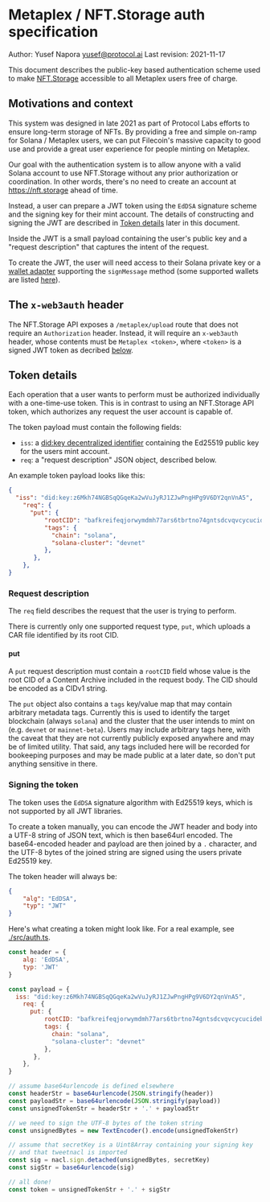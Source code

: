 # Metaplex / NFT.Storage auth specification

Author: Yusef Napora <yusef@protocol.ai>
Last revision: 2021-11-17

This document describes the public-key based authentication scheme used to make [NFT.Storage](https://nft.storage) accessible to all Metaplex users free of charge.

## Motivations and context

This system was designed in late 2021 as part of Protocol Labs efforts to ensure long-term storage of NFTs. By providing a free and simple on-ramp for Solana / Metaplex users, we can put Filecoin's massive capacity to good use and provide a great user experience for people minting on Metaplex.

Our goal with the authentication system is to allow anyone with a valid Solana account to use NFT.Storage without any prior authorization or coordination. In other words, there's no need to create an account at https://nft.storage ahead of time.

Instead, a user can prepare a JWT token using the `EdDSA` signature scheme and the signing key for their mint account. The details of constructing and signing the JWT are described in [Token details](#token-details) later in this document. 

Inside the JWT is a small payload containing the user's public key and a "request description" that captures the intent of the request. 

To create the JWT, the user will need access to their Solana private key or a [wallet adapter](https://github.com/solana-labs/wallet-adapter) supporting the `signMessage` method (some supported wallets are listed [here](https://github.com/solana-labs/wallet-adapter/blob/master/FAQ.md#how-can-i-sign-and-verify-messages)).

## The `x-web3auth` header

The NFT.Storage API exposes a `/metaplex/upload` route that does not require an `Authorization` header. Instead, it will require an `x-web3auth` header, whose contents must be `Metaplex <token>`, where `<token>` is a signed JWT token as decribed [below](#token-details).

## Token details

Each operation that a user wants to perform must be authorized individually with a one-time-use token. This is in contrast to using an NFT.Storage API token, which authorizes any request the user account is capable of.

The token payload must contain the following fields:

- `iss`: a [did:key decentralized identifier](https://w3c-ccg.github.io/did-method-key/) containing the Ed25519 public key for the users mint account.
- `req`: a "request description" JSON object, described below.

An example token payload looks like this:

```json
{
  "iss": "did:key:z6Mkh74NGBSqQGqeKa2wVuJyRJ1ZJwPngHPg9V6DY2qnVnA5",
    "req": {
      "put": {
          "rootCID": "bafkreifeqjorwymdmh77ars6tbrtno74gntsdcvqvcycucidebiri2e7qy",
          "tags": { 
            "chain": "solana",
            "solana-cluster": "devnet" 
          },
       },
    },
}
```

### Request description

The `req` field describes the request that the user is trying to perform.

There is currently only one supported request type, `put`, which uploads a CAR file identified by its root CID.

#### put

A `put` request description must contain a `rootCID` field whose value is the root CID of a Content Archive included in the request body.
The CID should be encoded as a CIDv1 string.

The `put` object also contains a `tags` key/value map that may contain arbitrary metadata tags. Currently this is used to identify the target blockchain (always `solana`) and the cluster that the user intends to mint on (e.g. `devnet` or `mainnet-beta`). Users may include arbitrary tags here, with the caveat that they are not currently publicly exposed anywhere and may be of limited utility. That said, any tags included here will be recorded for bookeeping purposes and may be made public at a later date, so don't put anything sensitive in there.

### Signing the token

The token uses the `EdDSA` signature algorithm with Ed25519 keys, which is not supported by all JWT libraries.

To create a token manually, you can encode the JWT header and body into a UTF-8 string of JSON text, which is then base64url encoded. The base64-encoded header and payload are then joined by a `.` character, and the UTF-8 bytes of the joined string are signed using the users private Ed25519 key.

The token header will always be:

```json
{
    "alg": "EdDSA",
    "typ": "JWT"
}
```


Here's what creating a token might look like. For a real example, see [./src/auth.ts](./src/auth.ts).

```js
const header = {
    alg: 'EdDSA',
    typ: 'JWT'
}

const payload = {
  iss: "did:key:z6Mkh74NGBSqQGqeKa2wVuJyRJ1ZJwPngHPg9V6DY2qnVnA5",
    req: {
      put: {
          rootCID: "bafkreifeqjorwymdmh77ars6tbrtno74gntsdcvqvcycucidebiri2e7qy",
          tags: { 
            chain: "solana",
            "solana-cluster": "devnet" 
          },
       },
    },   
}

// assume base64urlencode is defined elsewhere
const headerStr = base64urlencode(JSON.stringify(header))
const payloadStr = base64urlencode(JSON.stringify(payload))
const unsignedTokenStr = headerStr + '.' + payloadStr

// we need to sign the UTF-8 bytes of the token string
const unsignedBytes = new TextEncoder().encode(unsignedTokenStr)

// assume that secretKey is a Uint8Array containing your signing key
// and that tweetnacl is imported
const sig = nacl.sign.detached(unsignedBytes, secretKey)
const sigStr = base64urlencode(sig)

// all done!
const token = unsignedTokenStr + '.' + sigStr
```